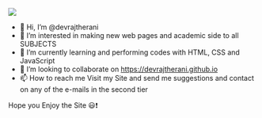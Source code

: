 <a href="https://devrajtherani.github.io" target="_blank" rel="noopener noreferrer"><img src="https://raw.githubusercontent.com/devrajtherani/devrajtherani.github.io/main/icons/Dev%20-%20Copy%20(2).png"></a>
- 👋 Hi, I’m @devrajtherani
- 👀 I’m interested in making new web pages and academic side to all SUBJECTS
- 🌱 I’m currently learning and performing codes with HTML, CSS and JavaScript
- 💞️ I’m looking to collaborate on https://devrajtherani.github.io
- 📫 How to reach me 
                      Visit my Site and send me suggestions and contact on any of the e-mails in the second tier

Hope you Enjoy the Site 😃❗

<!---
devrajtherani/devrajtherani is a ✨ special ✨ repository because its `README.md` (this file) appears on your GitHub profile.
You can click the Preview link to take a look at your changes.
--->
